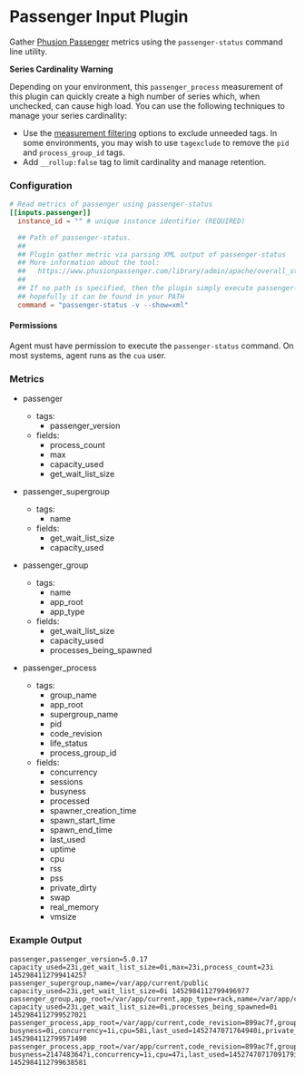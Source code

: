 # Passenger Input Plugin

Gather [Phusion Passenger](https://www.phusionpassenger.com/) metrics using the `passenger-status` command line utility.

**Series Cardinality Warning**

Depending on your environment, this `passenger_process` measurement of this
plugin can quickly create a high number of series which, when unchecked, can
cause high load.  You can use the following techniques to
manage your series cardinality:

- Use the
  [measurement filtering](https://github.com/circonus-labs/circonus-unified-agent/blob/master/docs/CONFIGURATION.md#measurement-filtering)
  options to exclude unneeded tags.  In some environments, you may wish to use
  `tagexclude` to remove the `pid` and `process_group_id` tags.
- Add `__rollup:false` tag to limit cardinality and manage retention.

### Configuration

```toml
# Read metrics of passenger using passenger-status
[[inputs.passenger]]
  instance_id = "" # unique instance identifier (REQUIRED)

  ## Path of passenger-status.
  ##
  ## Plugin gather metric via parsing XML output of passenger-status
  ## More information about the tool:
  ##   https://www.phusionpassenger.com/library/admin/apache/overall_status_report.html
  ##
  ## If no path is specified, then the plugin simply execute passenger-status
  ## hopefully it can be found in your PATH
  command = "passenger-status -v --show=xml"
```

#### Permissions

Agent must have permission to execute the `passenger-status` command.  On most systems, agent runs as the `cua` user.

### Metrics

- passenger
    - tags:
        - passenger_version
    - fields:
        - process_count
        - max
        - capacity_used
        - get_wait_list_size

- passenger_supergroup
    - tags:
        - name
    - fields:
        - get_wait_list_size
        - capacity_used

- passenger_group
    - tags:
        - name
        - app_root
        - app_type
    - fields:
        - get_wait_list_size
        - capacity_used
        - processes_being_spawned

- passenger_process
    - tags:
        - group_name
        - app_root
        - supergroup_name
        - pid
        - code_revision
        - life_status
        - process_group_id
    - fields:
        - concurrency
        - sessions
        - busyness
        - processed
        - spawner_creation_time
        - spawn_start_time
        - spawn_end_time
        - last_used
        - uptime
        - cpu
        - rss
        - pss
        - private_dirty
        - swap
        - real_memory
        - vmsize

### Example Output

```
passenger,passenger_version=5.0.17 capacity_used=23i,get_wait_list_size=0i,max=23i,process_count=23i 1452984112799414257
passenger_supergroup,name=/var/app/current/public capacity_used=23i,get_wait_list_size=0i 1452984112799496977
passenger_group,app_root=/var/app/current,app_type=rack,name=/var/app/current/public capacity_used=23i,get_wait_list_size=0i,processes_being_spawned=0i 1452984112799527021
passenger_process,app_root=/var/app/current,code_revision=899ac7f,group_name=/var/app/current/public,life_status=ALIVE,pid=11553,process_group_id=13608,supergroup_name=/var/app/current/public busyness=0i,concurrency=1i,cpu=58i,last_used=1452747071764940i,private_dirty=314900i,processed=951i,pss=319391i,real_memory=314900i,rss=418548i,sessions=0i,spawn_end_time=1452746845013365i,spawn_start_time=1452746844946982i,spawner_creation_time=1452746835922747i,swap=0i,uptime=226i,vmsize=1563580i 1452984112799571490
passenger_process,app_root=/var/app/current,code_revision=899ac7f,group_name=/var/app/current/public,life_status=ALIVE,pid=11563,process_group_id=13608,supergroup_name=/var/app/current/public busyness=2147483647i,concurrency=1i,cpu=47i,last_used=1452747071709179i,private_dirty=309240i,processed=756i,pss=314036i,real_memory=309240i,rss=418296i,sessions=1i,spawn_end_time=1452746845172460i,spawn_start_time=1452746845136882i,spawner_creation_time=1452746835922747i,swap=0i,uptime=226i,vmsize=1563608i 1452984112799638581
```
